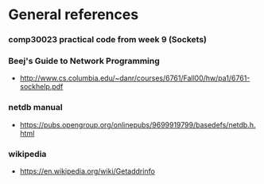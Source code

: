 # General references

### comp30023 practical code from week 9 (Sockets)

### Beej's Guide to Network Programming
- http://www.cs.columbia.edu/~danr/courses/6761/Fall00/hw/pa1/6761-sockhelp.pdf

### netdb manual
- https://pubs.opengroup.org/onlinepubs/9699919799/basedefs/netdb.h.html

### wikipedia
- https://en.wikipedia.org/wiki/Getaddrinfo

